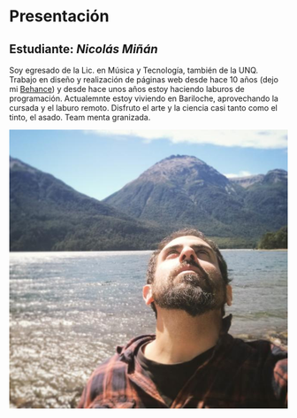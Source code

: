 # Presentación

## Estudiante: _Nicolás Miñán_
Soy egresado de la Lic. en Música y Tecnología, también de la UNQ. Trabajo en diseño y realización de páginas web desde hace 10 años (dejo mi [Behance](https://www.behance.net/nmimagenysonido)) y desde hace unos años estoy haciendo laburos de programación. Actualemnte estoy viviendo en Bariloche, aprovechando la cursada y el laburo remoto. Disfruto el arte y la ciencia casi tanto como el tinto, el asado. Team menta granizada.

![Avatar](nm_avatar.jpeg)
